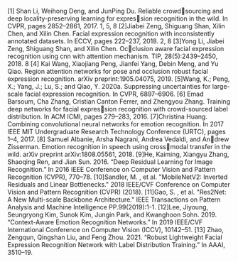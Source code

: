 [1] Shan Li, Weihong Deng, and JunPing Du. Reliable crowdsourcing and deep locality-preserving learning for expression recognition in the wild. In CVPR, pages 2852–2861, 2017. 1, 5, 8
[2]Jiabei Zeng, Shiguang Shan, Xilin Chen, and Xilin Chen.
Facial expression recognition with inconsistently annotated
datasets. In ECCV, pages 222–237, 2018. 2, 8
[3]Yong Li, Jiabei Zeng, Shiguang Shan, and Xilin Chen. Occlusion aware facial expression recognition using cnn with
attention mechanism. TIP, 28(5):2439–2450, 2018. 8
[4] Kai Wang, Xiaojiang Peng, Jianfei Yang, Debin Meng,
and Yu Qiao. Region attention networks for pose and
occlusion robust facial expression recognition. arXiv
preprint:1905.04075, 2019.
[5]Wang, K.; Peng, X.; Yang, J.; Lu, S.; and Qiao, Y. 2020a.
Suppressing uncertainties for large-scale facial expression
recognition. In CVPR, 6897–6906.
[6] Emad Barsoum, Cha Zhang, Cristian Canton Ferrer, and
Zhengyou Zhang. Training deep networks for facial expression recognition with crowd-sourced label distribution. In
ACM ICMI, pages 279–283, 2016.
[7]Christina Huang. Combining convolutional neural networks
for emotion recognition. In 2017 IEEE MIT Undergraduate
Research Technology Conference (URTC), pages 1–4, 2017.
[8] Samuel Albanie, Arsha Nagrani, Andrea Vedaldi, and Andrew Zisserman. Emotion recognition in speech using crossmodal transfer in the wild. arXiv preprint arXiv:1808.05561,
2018.
[9]He, Kaiming, Xiangyu Zhang, Shaoqing Ren, and Jian Sun. 2016. “Deep Residual Learning for Image Recognition.” In 2016 IEEE Conference on Computer Vision and Pattern Recognition (CVPR), 770–78.
[10]Sandler, M. , et al. "MobileNetV2: Inverted Residuals and Linear Bottlenecks." 2018 IEEE/CVF Conference on Computer Vision and Pattern Recognition (CVPR) (2018).
[11]Gao, S. , et al. "Res2Net: A New Multi-scale Backbone Architecture." IEEE Transactions on Pattern Analysis and Machine Intelligence PP.99(2019):1-1.
[12]Lee, Jiyoung, Seungryong Kim, Sunok Kim, Jungin Park, and Kwanghoon Sohn. 2019. “Context-Aware Emotion Recognition Networks.” In 2019 IEEE/CVF International Conference on Computer Vision (ICCV), 10142–51.
[13] Zhao, Zengqun, Qingshan Liu, and Feng Zhou. 2021. “Robust Lightweight Facial Expression Recognition Network with Label Distribution Training.” In AAAI, 3510–19.

